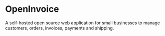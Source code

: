 # OpenInvoice
A self-hosted open source web application for small businesses to manage customers, orders, invoices, payments and shipping.
